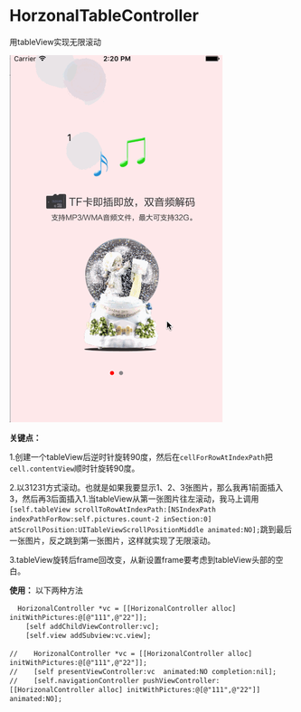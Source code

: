 # HorzonalTableController
用tableView实现无限滚动


![](https://github.com/meilulu/HorzonalTableController/blob/master/Image/my11.gif)



**关键点：**

1.创建一个tableView后逆时针旋转90度，然后在```cellForRowAtIndexPath```把```cell.contentView```顺时针旋转90度。

2.以31231方式滚动。也就是如果我要显示1、2、3张图片，那么我再1前面插入3，然后再3后面插入1.当tableView从第一张图片往左滚动，我马上调用```[self.tableView scrollToRowAtIndexPath:[NSIndexPath indexPathForRow:self.pictures.count-2 inSection:0] atScrollPosition:UITableViewScrollPositionMiddle animated:NO];```跳到最后一张图片，反之跳到第一张图片，这样就实现了无限滚动。

3.tableView旋转后frame回改变，从新设置frame要考虑到tableView头部的空白。



**使用：**
以下两种方法
```
  HorizonalController *vc = [[HorizonalController alloc]  initWithPictures:@[@"111",@"22"]];
    [self addChildViewController:vc];
    [self.view addSubview:vc.view];

//    HorizonalController *vc = [[HorizonalController alloc] initWithPictures:@[@"111",@"22"]];
//    [self presentViewController:vc  animated:NO completion:nil];
//    [self.navigationController pushViewController:[[HorizonalController alloc] initWithPictures:@[@"111",@"22"]]  animated:NO];
```
